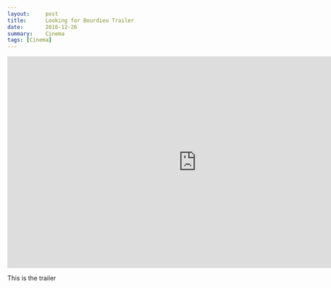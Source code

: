 ```yaml
---
layout:     post
title:      Looking for Bourdieu Trailer
date:       2016-12-26
summary:    Cinema  
tags: [Cinema]
---
```


<iframe width="853" height="480" src="https://www.youtube.com/embed/944iJXAAfXA" frameborder="0" allowfullscreen></iframe>

This is the trailer 